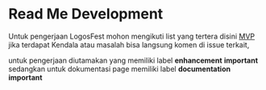 # Read Me Development 

Untuk pengerjaan LogosFest mohon mengikuti list yang tertera disini [MVP](https://github.com/logos-engineer/logos-fest/issues/17)
jika terdapat Kendala atau masalah bisa langsung komen di issue terkait,

untuk pengerjaan diutamakan yang memiliki label <b>enhancement</b> <b>important</b>
sedangkan untuk dokumentasi page memiliki label <b>documentation</b> <b>important</b>
